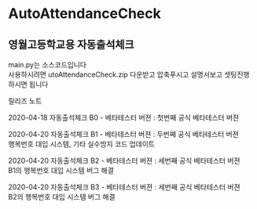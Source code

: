 AutoAttendanceCheck
===

영월고등학교용 자동출석체크
---

main.py는 소스코드입니다   
사용하시려면 utoAttendanceCheck.zip 다운받고 압축푸시고 설명서보고 셋팅진행하시면 됩니다


릴리즈 노트   

2020-04-18 자동출석체크 B0 - 베타테스터 버젼 : 첫번째 공식 베타테스터 버젼

2020-04-20 자동출석체크 B1 - 베타테스터 버젼 : 두번째 공식 베타테스터 버젼   
    행복번호 대입 시스템, 기타 실수방지 코드 업데이트

2020-04-20 자동출석체크 B2 - 베타테스터 버젼 : 세번째 공식 베타테스터 버젼   
    B1의 행복번호 대입 시스템 버그 해결

2020-04-20 자동출석체크 B3 - 베타테스터 버젼 : 세번째 공식 베타테스터 버젼   
    B2의 행복번호 대입 시스템 버그 해결

